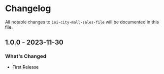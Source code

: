 # Changelog

All notable changes to `ioi-city-mall-sales-file` will be documented in this file.

## 1.0.0 - 2023-11-30

### What's Changed

- First Release
